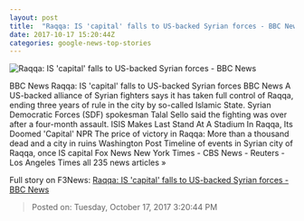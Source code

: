 ```yaml
---
layout: post
title:  "Raqqa: IS 'capital' falls to US-backed Syrian forces - BBC News"
date: 2017-10-17 15:20:44Z
categories: google-news-top-stories
---
```


![Raqqa: IS 'capital' falls to US-backed Syrian forces - BBC News](https://ichef-1.bbci.co.uk/news/1024/cpsprodpb/12C4A/production/_98347867_mediaitem98347865.jpg)

BBC News Raqqa: IS 'capital' falls to US-backed Syrian forces BBC News A US-backed alliance of Syrian fighters says it has taken full control of Raqqa, ending three years of rule in the city by so-called Islamic State. Syrian Democratic Forces (SDF) spokesman Talal Sello said the fighting was over after a four-month assault. ISIS Makes Last Stand At A Stadium In Raqqa, Its Doomed 'Capital' NPR The price of victory in Raqqa: More than a thousand dead and a city in ruins Washington Post Timeline of events in Syrian city of Raqqa, once IS capital Fox News New York Times - CBS News - Reuters - Los Angeles Times all 235 news articles »


Full story on F3News: [Raqqa: IS 'capital' falls to US-backed Syrian forces - BBC News](http://www.f3nws.com/n/Jt4vbH)

> Posted on: Tuesday, October 17, 2017 3:20:44 PM
